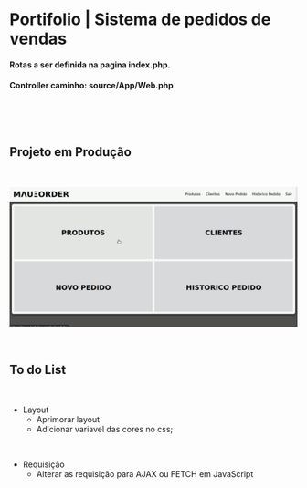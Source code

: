 # Portifolio | Sistema de pedidos de vendas

#### Rotas a ser definida na pagina index.php. 
#### Controller caminho:  source/App/Web.php 
&nbsp;

</br>

## Projeto em Produção

</br>

![IMAGE](https://github.com/MaueDev/PortifolioMaueOrder/blob/main/Demo/videodemo.gif?raw=true)

</br>

## To do List
&nbsp;
* Layout
  * Aprimorar layout
  * Adicionar variavel das cores no css;
  
</br>


* Requisição
  * Alterar as requisição para AJAX ou FETCH em JavaScript